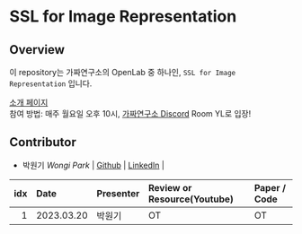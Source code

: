 # SSL for Image Representation

## Overview
이 repository는 가짜연구소의 OpenLab 중 하나인, ```SSL for Image Representation``` 입니다.

[소개 페이지](https://www.notion.so/chanrankim/SSL-for-Image-Representation-0574c45b4674428b94149c41cd724f30?pvs=4) <br/>
참여 방법: 매주 월요일 오후 10시, [가짜연구소 Discord](https://discord.gg/sDgnqYWA3G) Room YL로 입장!

## Contributor
- 박원기 _Wongi Park_ | [Github](https://github.com/kalelpark) | [LinkedIn](https://www.linkedin.com/in/wongipark/) |

| idx |    Date    | Presenter | Review or Resource(Youtube) | Paper / Code |
|----:|:-----------|:----------|:-----------------|:------------ |
| 1   | 2023.03.20| 박원기    | OT | OT |